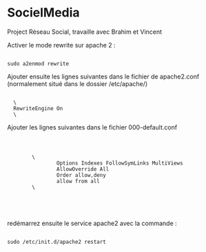 # SocielMedia
Project Réseau Social, travaille avec Brahim et Vincent

Activer le mode rewrite sur apache 2 :

<code>
sudo a2enmod rewrite
</code>

Ajouter ensuite les lignes suivantes dans le fichier de apache2.conf (normalement situé dans le dossier /etc/apache/)

<code>
  \<ifModule mod_rewrite.c>
  RewriteEngine On
  \</ifModule>
</code>

Ajouter les lignes suivantes dans le fichier 000-default.conf
<code>
   <pre>
        \<Directory /var/www/html>
                Options Indexes FollowSymLinks MultiViews
                AllowOverride All
                Order allow,deny
                allow from all
        \</Directory>
   </pre>
</code>

redémarrez ensuite le service apache2 avec la commande :

<code>
sudo /etc/init.d/apache2 restart
</code>
